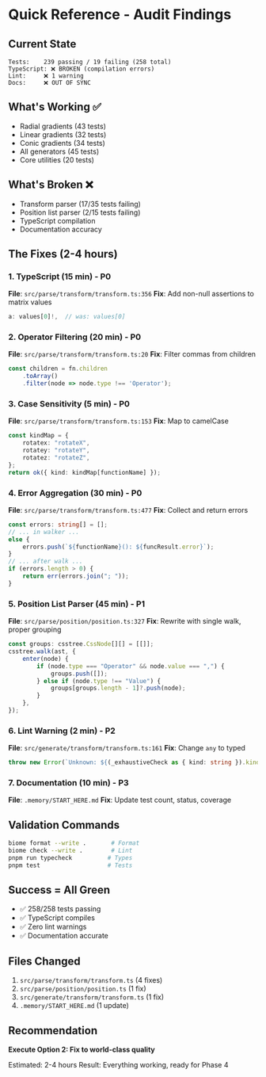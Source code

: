# Quick Reference - Audit Findings

## Current State
```
Tests:    239 passing / 19 failing (258 total)
TypeScript: ❌ BROKEN (compilation errors)
Lint:     ❌ 1 warning
Docs:     ❌ OUT OF SYNC
```

## What's Working ✅
- Radial gradients (43 tests)
- Linear gradients (32 tests)
- Conic gradients (34 tests)
- All generators (45 tests)
- Core utilities (20 tests)

## What's Broken ❌
- Transform parser (17/35 tests failing)
- Position list parser (2/15 tests failing)
- TypeScript compilation
- Documentation accuracy

## The Fixes (2-4 hours)

### 1. TypeScript (15 min) - P0
**File**: `src/parse/transform/transform.ts:356`
**Fix**: Add non-null assertions to matrix values
```typescript
a: values[0]!,  // was: values[0]
```

### 2. Operator Filtering (20 min) - P0
**File**: `src/parse/transform/transform.ts:20`
**Fix**: Filter commas from children
```typescript
const children = fn.children
    .toArray()
    .filter(node => node.type !== 'Operator');
```

### 3. Case Sensitivity (5 min) - P0
**File**: `src/parse/transform/transform.ts:153`
**Fix**: Map to camelCase
```typescript
const kindMap = {
    rotatex: "rotateX",
    rotatey: "rotateY",
    rotatez: "rotateZ",
};
return ok({ kind: kindMap[functionName] });
```

### 4. Error Aggregation (30 min) - P0
**File**: `src/parse/transform/transform.ts:477`
**Fix**: Collect and return errors
```typescript
const errors: string[] = [];
// ... in walker ...
else {
    errors.push(`${functionName}(): ${funcResult.error}`);
}
// ... after walk ...
if (errors.length > 0) {
    return err(errors.join("; "));
}
```

### 5. Position List Parser (45 min) - P1
**File**: `src/parse/position/position.ts:327`
**Fix**: Rewrite with single walk, proper grouping
```typescript
const groups: csstree.CssNode[][] = [[]];
csstree.walk(ast, {
    enter(node) {
        if (node.type === "Operator" && node.value === ",") {
            groups.push([]);
        } else if (node.type !== "Value") {
            groups[groups.length - 1]?.push(node);
        }
    },
});
```

### 6. Lint Warning (2 min) - P2
**File**: `src/generate/transform/transform.ts:161`
**Fix**: Change `any` to typed
```typescript
throw new Error(`Unknown: ${(_exhaustiveCheck as { kind: string }).kind}`);
```

### 7. Documentation (10 min) - P3
**File**: `.memory/START_HERE.md`
**Fix**: Update test count, status, coverage

## Validation Commands
```bash
biome format --write .       # Format
biome check --write .        # Lint
pnpm run typecheck          # Types
pnpm test                   # Tests
```

## Success = All Green
- ✅ 258/258 tests passing
- ✅ TypeScript compiles
- ✅ Zero lint warnings
- ✅ Documentation accurate

## Files Changed
1. `src/parse/transform/transform.ts` (4 fixes)
2. `src/parse/position/position.ts` (1 fix)
3. `src/generate/transform/transform.ts` (1 fix)
4. `.memory/START_HERE.md` (1 update)

## Recommendation
**Execute Option 2: Fix to world-class quality**

Estimated: 2-4 hours
Result: Everything working, ready for Phase 4
